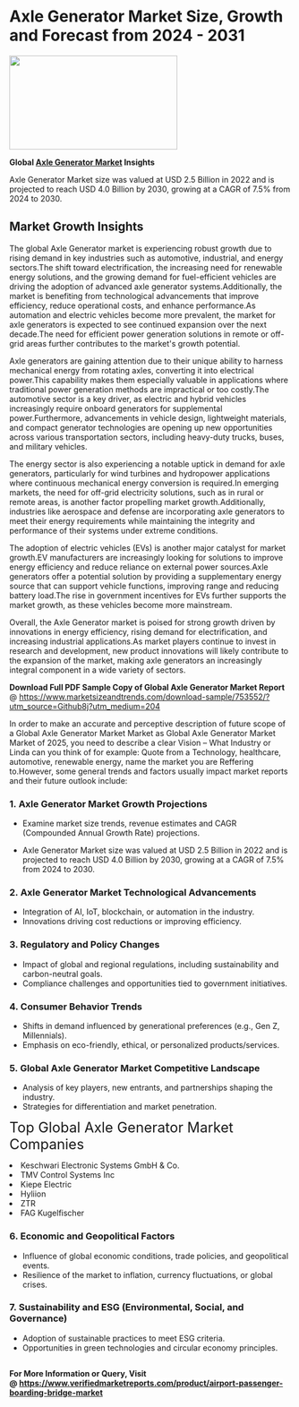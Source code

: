 <H1>Axle Generator Market Size, Growth and Forecast from 2024 - 2031</H1><img class="aligncenter size-medium wp-image-584254" src="https://thirdeyenews.in/wp-content/uploads/2024/09/Global-Market-Research-300x168.jpeg" alt="" width="300" height="168" /><p><strong>Global&nbsp;<a href="https://www.marketsizeandtrends.com/download-sample/753552/?utm_source=Github8j?utm_medium=204">Axle Generator Market</a> Insights</strong></p><p>Axle Generator Market size was valued at USD 2.5 Billion in 2022 and is projected to reach USD 4.0 Billion by 2030, growing at a CAGR of 7.5% from 2024 to 2030.</p><p><h2>Market Growth Insights</h2> <p>The global Axle Generator market is experiencing robust growth due to rising demand in key industries such as automotive, industrial, and energy sectors.The shift toward electrification, the increasing need for renewable energy solutions, and the growing demand for fuel-efficient vehicles are driving the adoption of advanced axle generator systems.Additionally, the market is benefiting from technological advancements that improve efficiency, reduce operational costs, and enhance performance.As automation and electric vehicles become more prevalent, the market for axle generators is expected to see continued expansion over the next decade.The need for efficient power generation solutions in remote or off-grid areas further contributes to the market's growth potential.</p> <p>Axle generators are gaining attention due to their unique ability to harness mechanical energy from rotating axles, converting it into electrical power.This capability makes them especially valuable in applications where traditional power generation methods are impractical or too costly.The automotive sector is a key driver, as electric and hybrid vehicles increasingly require onboard generators for supplemental power.Furthermore, advancements in vehicle design, lightweight materials, and compact generator technologies are opening up new opportunities across various transportation sectors, including heavy-duty trucks, buses, and military vehicles.</p> <p>The energy sector is also experiencing a notable uptick in demand for axle generators, particularly for wind turbines and hydropower applications where continuous mechanical energy conversion is required.In emerging markets, the need for off-grid electricity solutions, such as in rural or remote areas, is another factor propelling market growth.Additionally, industries like aerospace and defense are incorporating axle generators to meet their energy requirements while maintaining the integrity and performance of their systems under extreme conditions.</p> <p>The adoption of electric vehicles (EVs) is another major catalyst for market growth.EV manufacturers are increasingly looking for solutions to improve energy efficiency and reduce reliance on external power sources.Axle generators offer a potential solution by providing a supplementary energy source that can support vehicle functions, improving range and reducing battery load.The rise in government incentives for EVs further supports the market growth, as these vehicles become more mainstream.</p> <p>Overall, the Axle Generator market is poised for strong growth driven by innovations in energy efficiency, rising demand for electrification, and increasing industrial applications.As market players continue to invest in research and development, new product innovations will likely contribute to the expansion of the market, making axle generators an increasingly integral component in a wide variety of sectors.</p> <p><span class=""><strong>Download Full PDF Sample Copy of Global Axle Generator Market Report</strong> @ <a href="https://www.marketsizeandtrends.com/download-sample/753552/?utm_source=Github8j?utm_medium=204" target="_blank">https://www.marketsizeandtrends.com/download-sample/753552/?utm_source=Github8j?utm_medium=204</a></span></p><p>In order to make an accurate and perceptive description of future scope of a Global&nbsp;Axle Generator Market Market as Global&nbsp;Axle Generator Market Market of 2025, you need to describe a clear Vision &ndash; What Industry or Linda can you think of for example: Quote from a Technology, healthcare, automotive, renewable energy, name the market you are Reffering to.However, some general trends and factors usually impact market reports and their future outlook include:</p><h3>1.&nbsp;<strong>Axle Generator Market Growth Projections</strong></h3><ul><li>Examine market size trends, revenue estimates and CAGR (Compounded Annual Growth Rate) projections.</li><li><p>Axle Generator Market size was valued at USD 2.5 Billion in 2022 and is projected to reach USD 4.0 Billion by 2030, growing at a CAGR of 7.5% from 2024 to 2030.</p></li></ul><h3>2.&nbsp;<strong>Axle Generator Market Technological Advancements</strong></h3><ul><li>Integration of AI, IoT, blockchain, or automation in the industry.</li><li>Innovations driving cost reductions or improving efficiency.</li></ul><h3>3.&nbsp;<strong>Regulatory and Policy Changes</strong></h3><ul><li>Impact of global and regional regulations, including sustainability and carbon-neutral goals.</li><li>Compliance challenges and opportunities tied to government initiatives.</li></ul><h3>4.&nbsp;<strong>Consumer Behavior Trends</strong></h3><ul><li>Shifts in demand influenced by generational preferences (e.g., Gen Z, Millennials).</li><li>Emphasis on eco-friendly, ethical, or personalized products/services.</li></ul><h3>5.&nbsp;<strong>Global Axle Generator Market Competitive Landscape</strong></h3><ul><li>Analysis of key players, new entrants, and partnerships shaping the industry.</li><li>Strategies for differentiation and market penetration.</li></ul><p data-pm-slice="1 1 []"><span style="color: inherit; font-family: inherit; font-size: 25px;">Top Global Axle Generator Market Companies</span></p><div class="" data-test-id=""><p><li>Keschwari Electronic Systems GmbH & Co.</li><li> TMV Control Systems Inc</li><li> Kiepe Electric</li><li> Hyliion</li><li> ZTR</li><li> FAG Kugelfischer</li></p></div><h3>6.&nbsp;<strong>Economic and Geopolitical Factors</strong></h3><ul><li>Influence of global economic conditions, trade policies, and geopolitical events.</li><li>Resilience of the market to inflation, currency fluctuations, or global crises.</li></ul><h3>7.&nbsp;<strong>Sustainability and ESG (Environmental, Social, and Governance)</strong></h3><ul><li>Adoption of sustainable practices to meet ESG criteria.</li><li>Opportunities in green technologies and circular economy principles.</li></ul><h2><strong style="font-size: 14px;">For More Information or Query, Visit @&nbsp;</strong><a style="background-color: #ffffff; font-size: 14px;" href="https://www.marketsizeandtrends.com/report/axle-generator-market/" target="_blank">https://www.verifiedmarketreports.com/product/airport-passenger-boarding-bridge-market</a></h2>